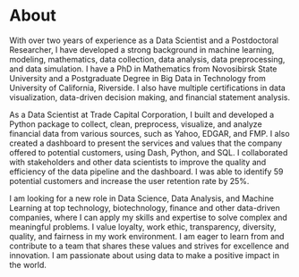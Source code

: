 # About

With over two years of experience as a Data Scientist and a Postdoctoral Researcher, I have developed a strong background in machine learning, modeling, mathematics, data collection, data analysis, data preprocessing, and data simulation. I have a PhD in Mathematics from Novosibirsk State University and a Postgraduate Degree in Big Data in Technology from University of California, Riverside. I also have multiple certifications in data visualization, data-driven decision making, and financial statement analysis.

As a Data Scientist at Trade Capital Corporation, I built and developed a Python package to collect, clean, preprocess, visualize, and analyze financial data from various sources, such as Yahoo, EDGAR, and FMP. I also created a dashboard to present the services and values that the company offered to potential customers, using Dash, Python, and SQL. I collaborated with stakeholders and other data scientists to improve the quality and efficiency of the data pipeline and the dashboard. I was able to identify 59 potential customers and increase the user retention rate by 25%.

I am looking for a new role in Data Science, Data Analysis, and Machine Learning at top technology, biotechnology, finance and other data-driven companies, where I can apply my skills and expertise to solve complex and meaningful problems. I value loyalty, work ethic, transparency, diversity, quality, and fairness in my work environment. I am eager to learn from and contribute to a team that shares these values and strives for excellence and innovation. I am passionate about using data to make a positive impact in the world.